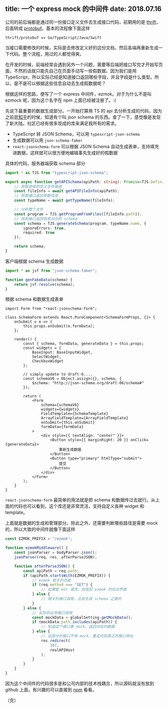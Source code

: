 title: 一个 express mock 的中间件
date: 2018.07.16
---

公司的前后端都是通过同一份接口定义文件去生成接口代码，前期用的是 [thrift](https://thrift.apache.org/)，后面转成 [protobuf](https://developers.google.com/protocol-buffers/)。基本的流程像下面这样

```text
thrift/protobuf => Go/TypeScript/Java/Swift
```

当接口需要修改的时候，实际是去修改定义好的这份文档，然后各端再重新生成一下代码。整个流程，用过的人都觉得爽。

在开发的时候，前端经常会遇到另外一个问题，需要等后端把接口写完才开始写页面，不然的话就只能先自己在页面手动写一些假数据。因为我们是用 TypeScript，所以实际已经是知道接口返回哪些字段，并且字段是什么类型。所以，是不是可以根据这些信息自动去生成假数据呢？

根据这样的思路，便写了一个 express 中间件，ezmok。对于为什么不是叫 ezmock 呢，因为这个名字在 npm 上面已经被注册了。:(

先说下最重要的数据生成部分。一开始打算用 TS 的 api 去分析生成的代码，因为之前逛[知乎](https://www.zhihu.com/question/66797506/answer/247477263)的时候，知道有个叫 json schema 的东西。查了一下，感觉像是发现了新大陆。社区已经有很多现成的库来满足我所有的需求。

- TypeScript 转 JSON Schema，可以用 `typescript-json-schema`
- 生成数据可以用 `json-schema-faker`
- `react-jsonschema-form` 可以根据 JSON Schema 自动生成表单，支持填充进数据，这样就可以很方便地编辑事先生成好的假数据

具体的代码，服务器端获取 schema 部分

```ts
import * as TJS from "typescript-json-schema";

export async function getAPISchema(apiPath: string): Promise<TJS.Definition | null> {
    // 获取具体的定义文件路径
    const fileInfo = await getAPIFileInfo(apiPath);
    // 获取接口返回参数信息
    const typeName = await getTypeName(fileInfo);

    // 分析整个文件
    const program = TJS.getProgramFromFiles([fileInfo.path]);
    // 找到接口返回信息对应的 schema
    const schema = TJS.generateSchema(program, typeName.name, {
        ignoreErrors: true,
        required: true
    });

    return schema;
}
```

客户端根据 schema 生成数据

```ts
import * as jsf from "json-schema-faker";

function genFakeData(schema) {
    return jsf.resolve(schema);
}
```

根据 schema 和数据生成表单

```tsx
import Form from "react-jsonschema-form";

class SchemaForm extends React.PureComponent<SchemaFormProps, {}> {
    onSubmit = e => {
        this.props.onSubmit(e.formData);
    };

    render() {
        const { schema, formData, generateData } = this.props;
        const widgets = {
            BaseInput: BaseInputWidget,
            SelectWidget,
            CheckboxWidget
        };

        // simply update to draft-6....
        const schemaV6 = Object.assign({}, schema, {
            $schema: "http://json-schema.org/draft-06/schema#"
        });

        return (
            <Form
                schema={schemaV6}
                widgets={widgets}
                FieldTemplate={SchemaTemplate}
                ArrayFieldTemplate={ArrayFieldTemplate}
                onSubmit={this.onSubmit}
                formData={formData}
            >
                <div style={{ textAlign: "center" }}>
                    <Button style={{ marginRight: 20 }} onClick={generateData}>
                        重新生成数据
                    </Button>
                    <Button type="primary" htmlType="submit">
                        提交
                    </Button>
                </div>
            </Form>
        );
    }
}
```

`react-jsonschema-form` 最简单的用法就是把 schema 和数据传过去就行。从上面的代码也可以看到，这个库还是非常灵活，支持自定义各种 widget 和 template。

上面就是数据的生成和管理部分。除此之外，还需要判断哪些路径是需要 mock 的，所以大致的中间件就像下面这样

```ts
const EZMOK_PREFIX = "/ezmok";

function ezmokMiddleware() {
    const jsonParser = bodyParser.json();
    jsonParser(req, res, afterParseJSON);

    function afterParseJSON() {
        const apiPath = req.path;
        if (apiPath.startsWith(EZMOK_PREFIX)) {
            // ezmok 相关的功能
            if (req.method === "GET") {
                // 如果是 Get 请求，则返回 ezmok 的后台界面
            } else {
                // 相关的接口调用，比如生成 schema 之类的
            }
        } else {
            // 实际的业务接口调用
            const mockData = globalSetting.getMockData();
            if (mockData.path.includes(apiPath)) {
                // 知道这个接口要 mock，返回对应的数据
            } else {
                // 这部分的接口不用 mock，重定向到真正的接口地址
                res.redirect(
                    307,
                    realAPIHost
                );
            }
        }
    }
}
```

因为这个中间件的代码很多是和公司内部的技术栈耦合，所以源码就没有放到 github 上面，有兴趣的可以直接到 [npm](https://www.npmjs.com/package/ezmok) 看看。

（完）
